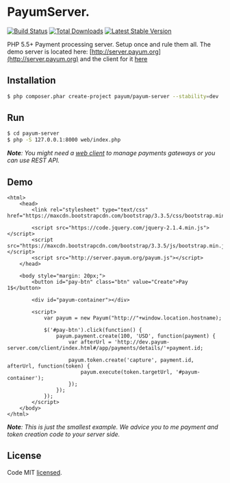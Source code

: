 # PayumServer.
[![Build Status](https://travis-ci.org/Payum/PayumServer.png?branch=master)](https://travis-ci.org/Payum/PayumServer)
[![Total Downloads](https://poser.pugx.org/payum/payum-server/d/total.png)](https://packagist.org/packages/payum/payum-server)
[![Latest Stable Version](https://poser.pugx.org/payum/payum-server/version.png)](https://packagist.org/packages/payum/payum-server)

PHP 5.5+ Payment processing server. Setup once and rule them all. The demo server is located here: [http://server.payum.org](http://server.payum.org) and the client for it [here](http://server.payum.org/client/index.html#/app/settings?api=http:%2F%2Fserver.payum.org)

## Installation

```bash
$ php composer.phar create-project payum/payum-server --stability=dev
```

## Run

```bash
$ cd payum-server
$ php -S 127.0.0.1:8000 web/index.php
```

_**Note**: You might need a [web client](https://github.com/Payum/PayumServerUI) to manage payments gateways or you can use REST API._

## Demo

```
<html>
    <head>
        <link rel="stylesheet" type="text/css" href="https://maxcdn.bootstrapcdn.com/bootstrap/3.3.5/css/bootstrap.min.css">

        <script src="https://code.jquery.com/jquery-2.1.4.min.js"></script>
        <script src="https://maxcdn.bootstrapcdn.com/bootstrap/3.3.5/js/bootstrap.min.js"></script>
        <script src="http://server.payum.org/payum.js"></script>
    </head>

    <body style="margin: 20px;">
        <button id="pay-btn" class="btn" value="Create">Pay 1$</button>

        <div id="payum-container"></div>

        <script>
            var payum = new Payum("http://"+window.location.hostname);

            $('#pay-btn').click(function() {
                payum.payment.create(100, 'USD', function(payment) {
                    var afterUrl = 'http://dev.payum-server.com/client/index.html#/app/payments/details/'+payment.id;

                    payum.token.create('capture', payment.id, afterUrl, function(token) {
                        payum.execute(token.targetUrl, '#payum-container');
                    });
                });
            });
        </script>
    </body>
</html>
```

_**Note**: This is just the smallest example. We advice you to me payment and token creation code to your server side._

## License

Code MIT [licensed](LICENSE.md).